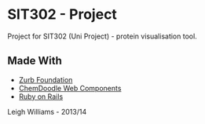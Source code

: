 # SIT302 - Project

Project for SIT302 (Uni Project) - protein visualisation tool.

## Made With
* [Zurb Foundation](http://foundation.zurb.com)
* [ChemDoodle Web Components](http://web.chemdoodle.com/)
* [Ruby on Rails](http://rubyonrails.org)

Leigh Williams - 2013/14
